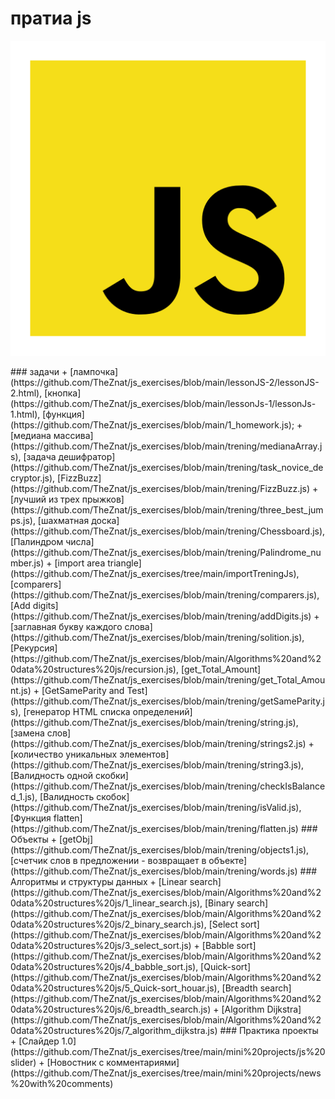 # пратиа js
<p align="center"><img src="https://github.com/TheZnat/js_exercises/blob/main/js/file_type_js_official_icon_130509.png"></p>
### задачи
+ [лампочка](https://github.com/TheZnat/js_exercises/blob/main/lessonJS-2/lessonJS-2.html), [кнопка](https://github.com/TheZnat/js_exercises/blob/main/lessonJs-1/lessonJs-1.html), [функция](https://github.com/TheZnat/js_exercises/blob/main/1_homework.js);
+ [медиана массива](https://github.com/TheZnat/js_exercises/blob/main/trening/medianaArray.js), [задача дешифратор](https://github.com/TheZnat/js_exercises/blob/main/trening/task_novice_decryptor.js), [FizzBuzz](https://github.com/TheZnat/js_exercises/blob/main/trening/FizzBuzz.js)
+ [лучший из трех прыжков](https://github.com/TheZnat/js_exercises/blob/main/trening/three_best_jumps.js), [шахматная доска](https://github.com/TheZnat/js_exercises/blob/main/trening/Chessboard.js), [Палиндром числа](https://github.com/TheZnat/js_exercises/blob/main/trening/Palindrome_number.js)
+ [import area triangle](https://github.com/TheZnat/js_exercises/tree/main/importTreningJs), [comparers](https://github.com/TheZnat/js_exercises/blob/main/trening/comparers.js), [Add digits](https://github.com/TheZnat/js_exercises/blob/main/trening/addDigits.js)
+ [заглавная букву каждого слова](https://github.com/TheZnat/js_exercises/blob/main/trening/solition.js), [Рекурсия](https://github.com/TheZnat/js_exercises/blob/main/Algorithms%20and%20data%20structures%20js/recursion.js), [get_Total_Amount](https://github.com/TheZnat/js_exercises/blob/main/trening/get_Total_Amount.js)
+ [GetSameParity and Test](https://github.com/TheZnat/js_exercises/blob/main/trening/getSameParity.js), [генератор HTML списка определений](https://github.com/TheZnat/js_exercises/blob/main/trening/string.js), [замена слов](https://github.com/TheZnat/js_exercises/blob/main/trening/strings2.js) 
+ [количество уникальных элементов](https://github.com/TheZnat/js_exercises/blob/main/trening/string3.js), [Валидность одной скобки](https://github.com/TheZnat/js_exercises/blob/main/trening/checkIsBalanced_1.js), [Валидность скобок](https://github.com/TheZnat/js_exercises/blob/main/trening/isValid.js), [Функция flatten](https://github.com/TheZnat/js_exercises/blob/main/trening/flatten.js)
### Объекты
+  [getObj](https://github.com/TheZnat/js_exercises/blob/main/trening/objects1.js),[счетчик слов в предложении - возвращает в объекте](https://github.com/TheZnat/js_exercises/blob/main/trening/words.js)
### Алгоритмы и структуры данных
+ [Linear search](https://github.com/TheZnat/js_exercises/blob/main/Algorithms%20and%20data%20structures%20js/1_linear_search.js), [Binary search](https://github.com/TheZnat/js_exercises/blob/main/Algorithms%20and%20data%20structures%20js/2_binary_search.js), [Select sort](https://github.com/TheZnat/js_exercises/blob/main/Algorithms%20and%20data%20structures%20js/3_select_sort.js)
+ [Babble sort](https://github.com/TheZnat/js_exercises/blob/main/Algorithms%20and%20data%20structures%20js/4_babble_sort.js), [Quick-sort](https://github.com/TheZnat/js_exercises/blob/main/Algorithms%20and%20data%20structures%20js/5_Quick-sort_houar.js), [Breadth search](https://github.com/TheZnat/js_exercises/blob/main/Algorithms%20and%20data%20structures%20js/6_breadth_search.js)
+ [Algorithm Dijkstra](https://github.com/TheZnat/js_exercises/blob/main/Algorithms%20and%20data%20structures%20js/7_algorithm_dijkstra.js)
### Практика проекты 
+ [Слайдер 1.0](https://github.com/TheZnat/js_exercises/tree/main/mini%20projects/js%20slider)
+ [Новостник с комментариями](https://github.com/TheZnat/js_exercises/tree/main/mini%20projects/news%20with%20comments)

